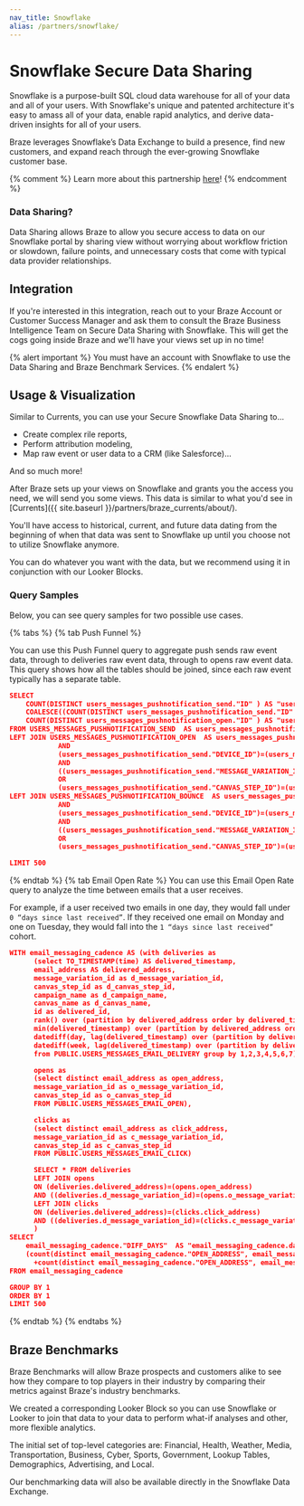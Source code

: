 ```yaml
---
nav_title: Snowflake
alias: /partners/snowflake/
---
```


# Snowflake Secure Data Sharing

Snowflake is a purpose-built SQL cloud data warehouse for all of your data and all of your users. With Snowflake's unique and patented architecture it's easy to amass all of your data, enable rapid analytics, and derive data-driven insights for all of your users.

Braze leverages Snowflake’s Data Exchange to build a presence, find new customers, and expand reach through the ever-growing Snowflake customer base.

{% comment %}
Learn more about this partnership [here]()!
{% endcomment %}

### Data Sharing?

Data Sharing allows Braze to allow you secure access to data on our Snowflake portal by sharing view without worrying about workflow friction or slowdown, failure points, and unnecessary costs that come with typical data provider relationships.

## Integration

If you're interested in this integration, reach out to your Braze Account or Customer Success Manager and ask them to consult the Braze Business Intelligence Team on Secure Data Sharing with Snowflake. This will get the cogs going inside Braze and we'll have your views set up in no time!

{% alert important %}
You must have an account with Snowflake to use the Data Sharing and Braze Benchmark Services.
{% endalert %}

## Usage & Visualization

Similar to Currents, you can use your Secure Snowflake Data Sharing to...
- Create complex rile reports,
- Perform attribution modeling,
- Map raw event or user data to a CRM (like Salesforce)...

And so much more!

After Braze sets up your views on Snowflake and grants you the access you need, we will send you some views. This data is similar to what you'd see in [Currents]({{ site.baseurl }}/partners/braze_currents/about/).  

You'll have access to historical, current, and future data dating from the beginning of when that data was sent to Snowflake up until you choose not to utilize Snowflake anymore.

You can do whatever you want with the data, but we recommend using it in conjunction with our Looker Blocks.

### Query Samples

Below, you can see query samples for two possible use cases.

{% tabs %}
  {% tab Push Funnel %}

  You can use this Push Funnel query to aggregate push sends raw event data, through to deliveries raw event data, through to opens raw event data. This query shows how all the tables should be joined, since each raw event typically has a separate table.

```json
SELECT
    COUNT(DISTINCT users_messages_pushnotification_send."ID" ) AS "users_messages_pushnotification_send.push_sent",
    COALESCE((COUNT(DISTINCT users_messages_pushnotification_send."ID" )),0)-COALESCE((COUNT(DISTINCT users_messages_pushnotification_bounce."ID" )),0) AS "users_messages_pushnotification_send.push_delivered",
    COUNT(DISTINCT users_messages_pushnotification_open."ID" ) AS "users_messages_pushnotification_open.push_opens"
FROM USERS_MESSAGES_PUSHNOTIFICATION_SEND  AS users_messages_pushnotification_send
LEFT JOIN USERS_MESSAGES_PUSHNOTIFICATION_OPEN  AS users_messages_pushnotification_open ON (users_messages_pushnotification_send."USER_ID")=(users_messages_pushnotification_open."USER_ID")
            AND
            (users_messages_pushnotification_send."DEVICE_ID")=(users_messages_pushnotification_open."DEVICE_ID")
            AND
            ((users_messages_pushnotification_send."MESSAGE_VARIATION_ID")=(users_messages_pushnotification_open."MESSAGE_VARIATION_ID")
            OR
            (users_messages_pushnotification_send."CANVAS_STEP_ID")=(users_messages_pushnotification_open."CANVAS_STEP_ID"))
LEFT JOIN USERS_MESSAGES_PUSHNOTIFICATION_BOUNCE  AS users_messages_pushnotification_bounce ON (users_messages_pushnotification_send."USER_ID")=(users_messages_pushnotification_bounce."USER_ID")
            AND
            (users_messages_pushnotification_send."DEVICE_ID")=(users_messages_pushnotification_bounce."DEVICE_ID")
            AND
            ((users_messages_pushnotification_send."MESSAGE_VARIATION_ID")=(users_messages_pushnotification_bounce."MESSAGE_VARIATION_ID")
            OR
            (users_messages_pushnotification_send."CANVAS_STEP_ID")=(users_messages_pushnotification_bounce."CANVAS_STEP_ID"))

LIMIT 500
```
  {% endtab %}
  {% tab Email Open Rate %}
You can use this Email Open Rate query to analyze the time between emails that a user receives.

For example, if a user received two emails in one day, they would fall under `0 “days since last received”`. If they received one email on Monday and one on Tuesday, they would fall into the `1 “days since last received”` cohort.

```json
WITH email_messaging_cadence AS (with deliveries as
      (select TO_TIMESTAMP(time) AS delivered_timestamp,
      email_address AS delivered_address,
      message_variation_id as d_message_variation_id,
      canvas_step_id as d_canvas_step_id,
      campaign_name as d_campaign_name,
      canvas_name as d_canvas_name,
      id as delivered_id,
      rank() over (partition by delivered_address order by delivered_timestamp asc) as delivery_event,
      min(delivered_timestamp) over (partition by delivered_address order by delivered_timestamp asc) as first_delivered,
      datediff(day, lag(delivered_timestamp) over (partition by delivered_address order by delivered_timestamp asc), delivered_timestamp) as diff_days,
      datediff(week, lag(delivered_timestamp) over (partition by delivered_address order by delivered_timestamp asc), delivered_timestamp) as diff_weeks
      from PUBLIC.USERS_MESSAGES_EMAIL_DELIVERY group by 1,2,3,4,5,6,7),

      opens as
      (select distinct email_address as open_address,
      message_variation_id as o_message_variation_id,
      canvas_step_id as o_canvas_step_id
      FROM PUBLIC.USERS_MESSAGES_EMAIL_OPEN),

      clicks as
      (select distinct email_address as click_address,
      message_variation_id as c_message_variation_id,
      canvas_step_id as c_canvas_step_id
      FROM PUBLIC.USERS_MESSAGES_EMAIL_CLICK)

      SELECT * FROM deliveries
      LEFT JOIN opens
      ON (deliveries.delivered_address)=(opens.open_address)
      AND ((deliveries.d_message_variation_id)=(opens.o_message_variation_id) OR (deliveries.d_canvas_step_id)=(opens.o_canvas_step_id))
      LEFT JOIN clicks
      ON (deliveries.delivered_address)=(clicks.click_address)
      AND ((deliveries.d_message_variation_id)=(clicks.c_message_variation_id) OR (deliveries.d_canvas_step_id)=(clicks.c_canvas_step_id))
      )
SELECT
    email_messaging_cadence."DIFF_DAYS"  AS "email_messaging_cadence.days_since_last_received",
    (count(distinct email_messaging_cadence."OPEN_ADDRESS", email_messaging_cadence."O_MESSAGE_VARIATION_ID")
      +count(distinct email_messaging_cadence."OPEN_ADDRESS", email_messaging_cadence."O_CANVAS_STEP_ID"))/(COUNT(DISTINCT email_messaging_cadence."DELIVERED_ID" ))  AS "email_messaging_cadence.unique_open_rate"
FROM email_messaging_cadence

GROUP BY 1
ORDER BY 1
LIMIT 500
```
{% endtab %}
{% endtabs %}

## Braze Benchmarks

Braze Benchmarks will allow Braze prospects and  customers alike to see how they compare to top players in their industry by comparing their metrics against Braze's industry benchmarks.

We created a corresponding Looker Block so you can use Snowflake or Looker to join that data to your data to perform what-if analyses and other, more flexible analytics.

The initial set of top-level categories are: Financial, Health, Weather, Media, Transportation, Business, Cyber, Sports, Government, Lookup Tables, Demographics, Advertising, and Local.

Our benchmarking data will also be available directly in the Snowflake Data Exchange.
